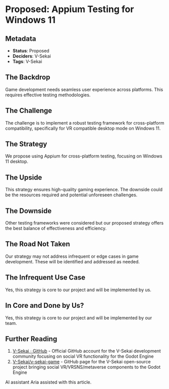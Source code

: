 # Proposed: Appium Testing for Windows 11

## Metadata

- **Status**: Proposed
- **Deciders**: V-Sekai
- **Tags**: V-Sekai

## The Backdrop

Game development needs seamless user experience across platforms. This requires effective testing methodologies.

## The Challenge

The challenge is to implement a robust testing framework for cross-platform compatibility, specifically for VR compatible desktop mode on Windows 11.

## The Strategy

We propose using Appium for cross-platform testing, focusing on Windows 11 desktop.

## The Upside

This strategy ensures high-quality gaming experience. The downside could be the resources required and potential unforeseen challenges.

## The Downside

Other testing frameworks were considered but our proposed strategy offers the best balance of effectiveness and efficiency.

## The Road Not Taken

Our strategy may not address infrequent or edge cases in game development. These will be identified and addressed as needed.

## The Infrequent Use Case

Yes, this strategy is core to our project and will be implemented by us.

## In Core and Done by Us?

Yes, this strategy is core to our project and will be implemented by our team.

## Further Reading

1. [V-Sekai · GitHub](https://github.com/v-sekai) - Official GitHub account for the V-Sekai development community focusing on social VR functionality for the Godot Engine
2. [V-Sekai/v-sekai-game](https://github.com/v-sekai/v-sekai-game) - GitHub page for the V-Sekai open-source project bringing social VR/VRSNS/metaverse components to the Godot Engine

AI assistant Aria assisted with this article.
